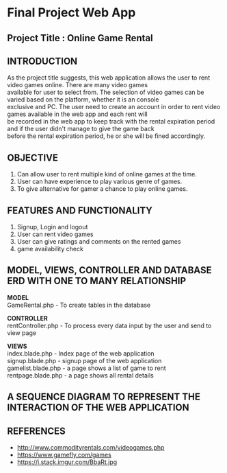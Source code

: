 # Final Project Web App

## Project Title : Online Game Rental

## INTRODUCTION
As the project title suggests, this web application allows the user to rent video games online. There are many video games  
available for user to select from. The selection of video games can be varied based on the platform, whether it is an console  
exclusive and PC. The user need to create an account in order to rent video games available in the web app and each rent will  
be recorded in the web app to keep track with the rental expiration period and if the user didn't manage to give the game back  
before the rental expiration period, he or she will be fined accordingly. 
## OBJECTIVE
1. Can allow user to rent multiple kind of online games at the time.
2. User can have experience to play various genre of games.
3. To give alternative for gamer a chance to play online games.

## FEATURES AND FUNCTIONALITY
1. Signup, Login and logout
2. User can rent video games
3. User can give ratings and comments on the rented games
4. game availability check

## MODEL, VIEWS, CONTROLLER AND DATABASE ERD WITH ONE TO MANY RELATIONSHIP
**MODEL**  
GameRental.php - To create tables in the database

**CONTROLLER**  
rentController.php - To process every data input by the user and send to view page

**VIEWS**  
index.blade.php - Index page of the web application  
signup.blade.php - signup page of the web application  
gamelist.blade.php - a page shows a list of game to rent  
rentpage.blade.php - a page shows all rental details  

## A SEQUENCE	DIAGRAM	TO REPRESENT THE INTERACTION	OF THE	WEB	APPLICATION  

## REFERENCES

- http://www.commodityrentals.com/videogames.php
- https://www.gamefly.com/games
- https://i.stack.imgur.com/BbaRt.jpg
